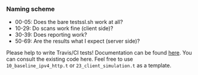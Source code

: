 ### Naming scheme

* 00-05:  Does the bare testssl.sh work at all?
* 10-29:  Do scans work fine (client side)?
* 30-39:  Does reporting work?
* 50-69:  Are the results what I expect (server side)?

Please help to write Travis/CI tests! Documentation can be found [here](https://perldoc.perl.org/Test/More.html).
You can consult the existing code here. Feel free to use `10_baseline_ipv4_http.t` or `23_client_simulation.t` as a
template.
